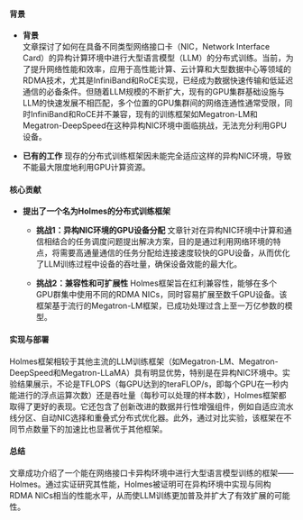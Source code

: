 #### 背景
- **背景**       
    文章探讨了如何在具备不同类型网络接口卡（NIC，Network Interface Card）的异构计算环境中进行大型语言模型（LLM）的分布式训练。当前，为了提升网络性能和效率，应用于高性能计算、云计算和大型数据中心等领域的RDMA技术，尤其是InfiniBand和RoCE实现，已经成为数据快速传输和低延迟通信的必备条件。但随着LLM规模的不断扩大，现有的GPU集群基础设施与LLM的快速发展不相匹配，多个位置的GPU集群间的网络连通性通常受限，同时InfiniBand和RoCE并不兼容，现有的训练框架如Megatron-LM和Megatron-DeepSpeed在这种异构NIC环境中面临挑战，无法充分利用GPU设备。

- **已有的工作**
    现存的分布式训练框架因未能完全适应这样的异构NIC环境，导致不能最大限度地利用GPU计算资源。

#### 核心贡献
- **提出了一个名为Holmes的分布式训练框架** 
    - **挑战1：异构NIC环境的GPU设备分配**
        文章针对在异构NIC环境中计算和通信相结合的任务调度问题提出解决方案，目的是通过利用网络环境的特点，将需要高通量通信的任务分配给连接速度较快的GPU设备，从而优化了LLM训练过程中设备的吞吐量，确保设备效能的最大化。

    - **挑战2：兼容性和可扩展性**
        Holmes框架旨在红利兼容性，能够在多个GPU群集中使用不同的RDMA NICs，同时容易扩展至数千GPU设备。该框架基于流行的Megatron-LM框架，已成功处理过含上至一万亿参数的模型。
    
#### 实现与部署
Holmes框架相较于其他主流的LLM训练框架（如Megatron-LM、Megatron-DeepSpeed和Megatron-LLaMA）具有明显优势，特别是在异构NIC环境中。实验结果展示，不论是TFLOPS（每GPU达到的teraFLOP/s，即每个GPU在一秒内能进行的浮点运算次数）还是吞吐量（每秒可以处理的样本数），Holmes框架都取得了更好的表现。它还包含了创新改进的数据并行性增强组件，例如自适应流水线分区、自动NIC选择和重叠式分布式优化器。此外，通过对比实验，该框架在不同节点数量下的加速比也显著优于其他框架。

#### 总结
文章成功介绍了一个能在网络接口卡异构环境中进行大型语言模型训练的框架——Holmes。通过实证研究其性能，Holmes被证明可在异构环境中实现与同构RDMA NICs相当的性能水平，从而使LLM训练更加普及并扩大了有效扩展的可能性。